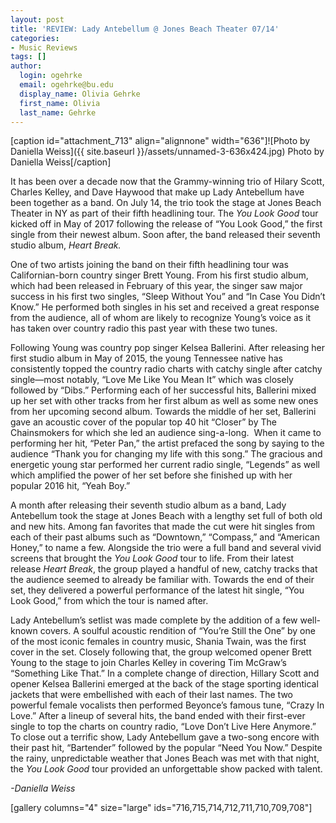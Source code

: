 ```yaml
---
layout: post
title: 'REVIEW: Lady Antebellum @ Jones Beach Theater 07/14'
categories:
- Music Reviews
tags: []
author:
  login: ogehrke
  email: ogehrke@bu.edu
  display_name: Olivia Gehrke
  first_name: Olivia
  last_name: Gehrke
---
```

\[caption id="attachment\_713" align="alignnone" width="636"\]![Photo by Daniella Weiss]({{ site.baseurl }}/assets/unnamed-3-636x424.jpg) Photo by Daniella Weiss\[/caption\]

It has been over a decade now that the Grammy-winning trio of Hilary Scott, Charles Kelley, and Dave Haywood that make up Lady Antebellum have been together as a band. On July 14, the trio took the stage at Jones Beach Theater in NY as part of their fifth headlining tour. The _You Look Good_ tour kicked off in May of 2017 following the release of “You Look Good,” the first single from their newest album. Soon after, the band released their seventh studio album, _Heart Break._

One of two artists joining the band on their fifth headlining tour was Californian-born country singer Brett Young. From his first studio album, which had been released in February of this year, the singer saw major success in his first two singles, “Sleep Without You” and “In Case You Didn’t Know.” He performed both singles in his set and received a great response from the audience, all of whom are likely to recognize Young’s voice as it has taken over country radio this past year with these two tunes.

Following Young was country pop singer Kelsea Ballerini. After releasing her first studio album in May of 2015, the young Tennessee native has consistently topped the country radio charts with catchy single after catchy single—most notably, “Love Me Like You Mean It” which was closely followed by “Dibs.” Performing each of her successful hits, Ballerini mixed up her set with other tracks from her first album as well as some new ones from her upcoming second album. Towards the middle of her set, Ballerini gave an acoustic cover of the popular top 40 hit “Closer” by The Chainsmokers for which she led an audience sing-a-long.  When it came to performing her hit, “Peter Pan,” the artist prefaced the song by saying to the audience “Thank you for changing my life with this song.” The gracious and energetic young star performed her current radio single, “Legends” as well which amplified the power of her set before she finished up with her popular 2016 hit, “Yeah Boy.”

A month after releasing their seventh studio album as a band, Lady Antebellum took the stage at Jones Beach with a lengthy set full of both old and new hits. Among fan favorites that made the cut were hit singles from each of their past albums such as “Downtown,” “Compass,” and “American Honey,” to name a few. Alongside the trio were a full band and several vivid screens that brought the _You Look Good_ tour to life. From their latest release _Heart Break_, the group played a handful of new, catchy tracks that the audience seemed to already be familiar with. Towards the end of their set, they delivered a powerful performance of the latest hit single, “You Look Good,” from which the tour is named after.

Lady Antebellum’s setlist was made complete by the addition of a few well-known covers. A soulful acoustic rendition of “You’re Still the One” by one of the most iconic females in country music, Shania Twain, was the first cover in the set. Closely following that, the group welcomed opener Brett Young to the stage to join Charles Kelley in covering Tim McGraw’s “Something Like That.” In a complete change of direction, Hillary Scott and opener Kelsea Ballerini emerged at the back of the stage sporting identical jackets that were embellished with each of their last names. The two powerful female vocalists then performed Beyonce’s famous tune, “Crazy In Love.” After a lineup of several hits, the band ended with their first-ever single to top the charts on country radio, “Love Don’t Live Here Anymore.” To close out a terrific show, Lady Antebellum gave a two-song encore with their past hit, “Bartender” followed by the popular “Need You Now.” Despite the rainy, unpredictable weather that Jones Beach was met with that night, the _You Look Good_ tour provided an unforgettable show packed with talent.

_\-Daniella Weiss_

\[gallery columns="4" size="large" ids="716,715,714,712,711,710,709,708"\]